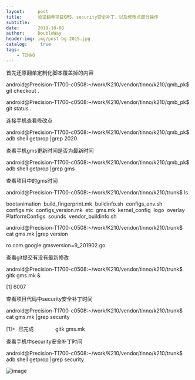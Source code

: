 ```yaml
---
layout:     post
title:      验证翻单项目GMS，security安全补丁，以及修改点部分操作
subtitle:   
date:       2019-10-08
author:     DoubleWay
header-img: img/post-bg-2015.jpg
catalog: 	 true
tags:
    - TINNO
---
```


首先还原翻单定制化脚本覆盖掉的内容

android@Precision-T1700-c0508:~/work/K210/vendor/tinno/k210/qmb_pk$ git checkout .

android@Precision-T1700-c0508:~/work/K210/vendor/tinno/k210/qmb_pk$ git status .

连接手机查看修改点

android@Precision-T1700-c0508:~/work/K210/vendor/tinno/k210/qmb_pk$ adb shell getprop |grep 2020

查看手机gms更新时间是否为最新时间

android@Precision-T1700-c0508:~/work/K210/vendor/tinno/k210/qmb_pk$ adb shell getprop |grep gms

查看项目中的gms时间

android@Precision-T1700-c0508:~/work/K210/vendor/tinno/k210/trunk$ ls

bootanimation  build_fingerprint.mk  buildinfo.sh  configs_env.sh  configs.mk  configs_version.mk  etc  gms.mk  kernel_config  logo  overlay  PlatformConfigs  sounds  vendor_buildinfo.sh

android@Precision-T1700-c0508:~/work/K210/vendor/tinno/k210/trunk$ cat gms.mk |grep version

ro.com.google.gmsversion=9_201902.go

查看git提交有没有最新修改

android@Precision-T1700-c0508:~/work/K210/vendor/tinno/k210/trunk$ gitk gms.mk &

[1] 6007

查看项目代码中security安全补丁时间

android@Precision-T1700-c0508:~/work/K210/vendor/tinno/k210/trunk$ cat gms.mk |grep security

[1]+  已完成               gitk gms.mk

查看手机中security安全补丁时间

android@Precision-T1700-c0508:~/work/K210/vendor/tinno/k210/trunk$ adb shell getprop |grep security

![image](https://github.com/DoubleWay/DoubleWay.github.io/blob/master/img/post-bg-2015.jpg)
